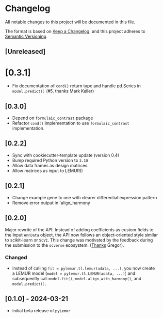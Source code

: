 # Changelog

All notable changes to this project will be documented in this file.

The format is based on [Keep a Changelog][],
and this project adheres to [Semantic Versioning][].

[keep a changelog]: https://keepachangelog.com/en/1.0.0/
[semantic versioning]: https://semver.org/spec/v2.0.0.html

## [Unreleased]

# [0.3.1]

- Fix documentation of `cond()` return type and handle pd.Series in
  `model.predict()` (#5, thanks Mark Keller)

## [0.3.0]

- Depend on `formulaic_contrast` package
- Refactor `cond()` implementation to use `formulaic_contrast` implementation.

## [0.2.2]

- Sync with cookiecutter-template update (version 0.4)
- Bump required Python version to `3.10`
- Allow data frames as design matrices
- Allow matrices as input to LEMUR()

## [0.2.1]

- Change example gene to one with clearer differential expression pattern
- Remove error output in `align_harmony

## [0.2.0]

Major rewrite of the API. Instead of adding coefficients as custom fields
to the input `AnnData` object, the API now follows an object-oriented style
similar to scikit-learn or `SCVI`. This change was motivated by the feedback
during the submission to the `scverse` ecosystem.
([Thanks](<(https://github.com/scverse/ecosystem-packages/pull/156#issuecomment-2014676654)>) Gregor).

### Changed

- Instead of calling `fit = pylemur.tl.lemur(adata, ...)`, you now create a LEMUR model
  (`model = pylemur.tl.LEMUR(adata, ...)`) and subsequently call `model.fit()`, `model.align_with_harmony()`,
  and `model.predict()`.

## [0.1.0] - 2024-03-21

- Initial beta release of `pyLemur`
